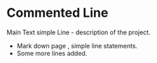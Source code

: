 # Commented Line
Main Text simple Line - description of the project. 

- Mark down page , simple line statements. 
- Some more lines added.
